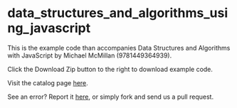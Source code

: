 data_structures_and_algorithms_using_javascript
===============================================

This is the example code than accompanies Data Structures and Algorithms with JavaScript by Michael McMillan (9781449364939). 

Click the Download Zip button to the right to download example code.

Visit the catalog page [here](http://shop.oreilly.com/product/0636920029557.do).

See an error? Report it [here](http://oreilly.com/catalog/errata.csp?isbn=0636920029557), or simply fork and send us a pull request.
